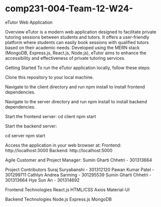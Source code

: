 ﻿# comp231-004-Team-12-W24-
 
eTutor Web Application

Overview
eTutor is a modern web application designed to facilitate private tutoring sessions between students and tutors. It offers a user-friendly platform where students can easily book sessions with qualified tutors based on their academic needs. Developed using the MERN stack (MongoDB, Express.js, React.js, Node.js), eTutor aims to enhance the accessibility and effectiveness of private tutoring services.



Getting Started
To run the eTutor application locally, follow these steps:

Clone this repository to your local machine.

Navigate to the client directory and run npm install to install frontend dependencies.

Navigate to the server directory and run npm install to install backend dependencies.

Start the frontend server:
cd client
npm start

Start the backend server:

cd server
npm start

Access the application in your web browser at:
Frontend: http://localhost:3000
Backend: http://localhost:5000

Agile Customer and Project Manager:
Sumin Gharti Chhetri - 301313664

Project Contributors
Suraj Suryabanshi - 301312120
Pawan Kumar Patel - 301299711
Cathlyn Andrea Sarming - 301295539
Sumin Gharti Chhetri - 301313664
Hye Sun An - 301314692

Frontend Technologies
React.js
HTML/CSS
Axios
Material-UI

Backend Technologies
Node.js
Express.js
MongoDB
